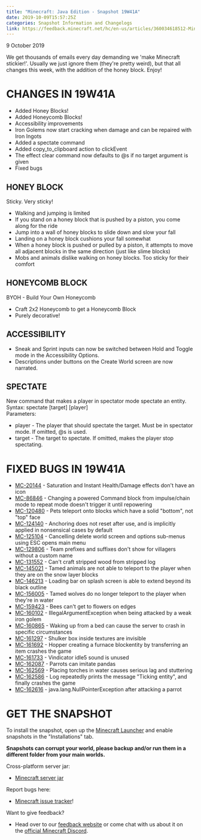 ```yaml
---
title: "Minecraft: Java Edition - Snapshot 19W41A"
date: 2019-10-09T15:57:25Z
categories: Snapshot Information and Changelogs
link: https://feedback.minecraft.net/hc/en-us/articles/360034618512-Minecraft-Java-Edition-Snapshot-19W41A
---
```


9 October 2019

We get thousands of emails every day demanding we \'make Minecraft stickier!\'. Usually we just ignore them (they\'re pretty weird), but that all changes this week, with the addition of the honey block. Enjoy!

# CHANGES IN 19W41A

-   Added Honey Blocks!
-   Added Honeycomb Blocks!
-   Accessibility improvements
-   Iron Golems now start cracking when damage and can be repaired with Iron Ingots
-   Added a spectate command
-   Added copy_to_clipboard action to clickEvent
-   The effect clear command now defaults to \@s if no target argument is given
-   Fixed bugs

## HONEY BLOCK

Sticky. Very sticky!

-   Walking and jumping is limited
-   If you stand on a honey block that is pushed by a piston, you come along for the ride
-   Jump into a wall of honey blocks to slide down and slow your fall
-   Landing on a honey block cushions your fall somewhat
-   When a honey block is pushed or pulled by a piston, it attempts to move all adjacent blocks in the same direction (just like slime blocks)
-   Mobs and animals dislike walking on honey blocks. Too sticky for their comfort

## HONEYCOMB BLOCK

BYOH - Build Your Own Honeycomb

-   Craft 2x2 Honeycomb to get a Honeycomb Block
-   Purely decorative!

## ACCESSIBILITY

-   Sneak and Sprint inputs can now be switched between Hold and Toggle mode in the Accessibility Options.
-   Descriptions under buttons on the Create World screen are now narrated.

## SPECTATE

New command that makes a player in spectator mode spectate an entity. Syntax: spectate \[target\] \[player\]\
Parameters:

-   player - The player that should spectate the target. Must be in spectator mode. If omitted, \@s is used.
-   target - The target to spectate. If omitted, makes the player stop spectating.

# FIXED BUGS IN 19W41A

-   [MC-20144](https://bugs.mojang.com/browse/MC-20144) - Saturation and Instant Health/Damage effects don't have an icon
-   [MC-86846](https://bugs.mojang.com/browse/MC-86846) - Changing a powered Command block from impulse/chain mode to repeat mode doesn't trigger it until repowering
-   [MC-120480](https://bugs.mojang.com/browse/MC-120480) - Pets teleport onto blocks which have a solid "bottom", not "top" face
-   [MC-124140](https://bugs.mojang.com/browse/MC-124140) - Anchoring does not reset after use, and is implicitly applied in nonsensical cases by default
-   [MC-125104](https://bugs.mojang.com/browse/MC-125104) - Cancelling delete world screen and options sub-menus using ESC opens main menu
-   [MC-129806](https://bugs.mojang.com/browse/MC-129806) - Team prefixes and suffixes don't show for villagers without a custom name
-   [MC-131552](https://bugs.mojang.com/browse/MC-131552) - Can't craft stripped wood from stripped log
-   [MC-145021](https://bugs.mojang.com/browse/MC-145021) - Tamed animals are not able to teleport to the player when they are on the snow layer blocks
-   [MC-146213](https://bugs.mojang.com/browse/MC-146213) - Loading bar on splash screen is able to extend beyond its black outline
-   [MC-156005](https://bugs.mojang.com/browse/MC-156005) - Tamed wolves do no longer teleport to the player when they're in water
-   [MC-159423](https://bugs.mojang.com/browse/MC-159423) - Bees can't get to flowers on edges
-   [MC-160102](https://bugs.mojang.com/browse/MC-160102) - IllegalArgumentException when being attacked by a weak iron golem
-   [MC-160865](https://bugs.mojang.com/browse/MC-160865) - Waking up from a bed can cause the server to crash in specific circumstances
-   [MC-161297](https://bugs.mojang.com/browse/MC-161297) - Shulker box inside textures are invisible
-   [MC-161692](https://bugs.mojang.com/browse/MC-161692) - Hopper creating a furnace blockentity by transferring an item crashes the game
-   [MC-161733](https://bugs.mojang.com/browse/MC-161733) - Vindicator idle5 sound is unused
-   [MC-162087](https://bugs.mojang.com/browse/MC-162087) - Parrots can imitate pandas
-   [MC-162569](https://bugs.mojang.com/browse/MC-162569) - Placing torches in water causes serious lag and stuttering
-   [MC-162586](https://bugs.mojang.com/browse/MC-162586) - Log repeatedly prints the message "Ticking entity", and finally crashes the game
-   [MC-162616](https://bugs.mojang.com/browse/MC-162616) - java.lang.NullPointerException after attacking a parrot

# GET THE SNAPSHOT

To install the snapshot, open up the [Minecraft Launcher](https://www.minecraft.net/download.html) and enable snapshots in the \"Installations\" tab.

**Snapshots can corrupt your world, please backup and/or run them in a different folder from your main worlds.**

Cross-platform server jar:

-   [Minecraft server jar](https://launcher.mojang.com/v1/objects/852eb4bfba2d886efeb88f82bcb706099193b121/server.jar)

Report bugs here:

-   [Minecraft issue tracker](https://bugs.mojang.com/browse/MC)!

Want to give feedback?

-   Head over to our [feedback website](http://aka.ms/snapshotfeedback) or come chat with us about it on the [official Minecraft Discord](https://discordapp.com/invite/minecraft).
